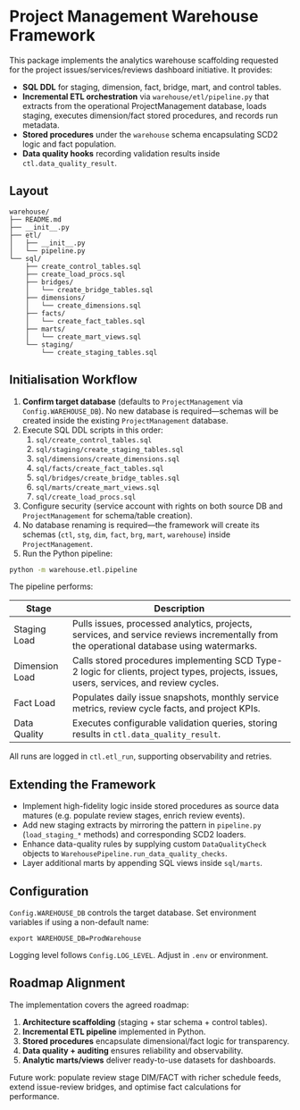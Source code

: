 # Project Management Warehouse Framework

This package implements the analytics warehouse scaffolding requested for the
project issues/services/reviews dashboard initiative. It provides:

- **SQL DDL** for staging, dimension, fact, bridge, mart, and control tables.
- **Incremental ETL orchestration** via `warehouse/etl/pipeline.py` that
  extracts from the operational ProjectManagement database, loads staging,
  executes dimension/fact stored procedures, and records run metadata.
- **Stored procedures** under the `warehouse` schema encapsulating SCD2
  logic and fact population.
- **Data quality hooks** recording validation results inside
  `ctl.data_quality_result`.

## Layout

```
warehouse/
├── README.md
├── __init__.py
├── etl/
│   ├── __init__.py
│   └── pipeline.py
└── sql/
    ├── create_control_tables.sql
    ├── create_load_procs.sql
    ├── bridges/
    │   └── create_bridge_tables.sql
    ├── dimensions/
    │   └── create_dimensions.sql
    ├── facts/
    │   └── create_fact_tables.sql
    ├── marts/
    │   └── create_mart_views.sql
    └── staging/
        └── create_staging_tables.sql
```

## Initialisation Workflow

1. **Confirm target database** (defaults to `ProjectManagement`
   via `Config.WAREHOUSE_DB`). No new database is required—schemas will be created
   inside the existing `ProjectManagement` database.
2. Execute SQL DDL scripts in this order:
   1. `sql/create_control_tables.sql`
   2. `sql/staging/create_staging_tables.sql`
   3. `sql/dimensions/create_dimensions.sql`
   4. `sql/facts/create_fact_tables.sql`
   5. `sql/bridges/create_bridge_tables.sql`
   6. `sql/marts/create_mart_views.sql`
   7. `sql/create_load_procs.sql`
3. Configure security (service account with rights on both source DB and `ProjectManagement`
   for schema/table creation).
4. No database renaming is required—the framework will create its schemas
   (`ctl`, `stg`, `dim`, `fact`, `brg`, `mart`, `warehouse`) inside `ProjectManagement`.
4. Run the Python pipeline:

```bash
python -m warehouse.etl.pipeline
```

The pipeline performs:

| Stage | Description |
|-------|-------------|
| Staging Load | Pulls issues, processed analytics, projects, services, and service reviews incrementally from the operational database using watermarks. |
| Dimension Load | Calls stored procedures implementing SCD Type-2 logic for clients, project types, projects, issues, users, services, and review cycles. |
| Fact Load | Populates daily issue snapshots, monthly service metrics, review cycle facts, and project KPIs. |
| Data Quality | Executes configurable validation queries, storing results in `ctl.data_quality_result`. |

All runs are logged in `ctl.etl_run`, supporting observability and retries.

## Extending the Framework

- Implement high-fidelity logic inside stored procedures as source data
  matures (e.g. populate review stages, enrich review events).
- Add new staging extracts by mirroring the pattern in `pipeline.py`
  (`load_staging_*` methods) and corresponding SCD2 loaders.
- Enhance data-quality rules by supplying custom `DataQualityCheck` objects
  to `WarehousePipeline.run_data_quality_checks`.
- Layer additional marts by appending SQL views inside `sql/marts`.

## Configuration

`Config.WAREHOUSE_DB` controls the target database. Set environment variables
if using a non-default name:

```
export WAREHOUSE_DB=ProdWarehouse
```

Logging level follows `Config.LOG_LEVEL`. Adjust in `.env` or environment.

## Roadmap Alignment

The implementation covers the agreed roadmap:

1. **Architecture scaffolding** (staging + star schema + control tables).
2. **Incremental ETL pipeline** implemented in Python.
3. **Stored procedures** encapsulate dimensional/fact logic for transparency.
4. **Data quality + auditing** ensures reliability and observability.
5. **Analytic marts/views** deliver ready-to-use datasets for dashboards.

Future work: populate review stage DIM/FACT with richer schedule feeds,
extend issue-review bridges, and optimise fact calculations for performance.
